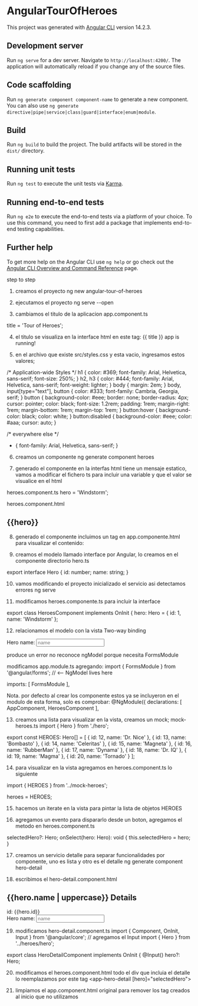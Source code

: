 # AngularTourOfHeroes

This project was generated with [Angular CLI](https://github.com/angular/angular-cli) version 14.2.3.

## Development server

Run `ng serve` for a dev server. Navigate to `http://localhost:4200/`. The application will automatically reload if you change any of the source files.

## Code scaffolding

Run `ng generate component component-name` to generate a new component. You can also use `ng generate directive|pipe|service|class|guard|interface|enum|module`.

## Build

Run `ng build` to build the project. The build artifacts will be stored in the `dist/` directory.

## Running unit tests

Run `ng test` to execute the unit tests via [Karma](https://karma-runner.github.io).

## Running end-to-end tests

Run `ng e2e` to execute the end-to-end tests via a platform of your choice. To use this command, you need to first add a package that implements end-to-end testing capabilities.

## Further help

To get more help on the Angular CLI use `ng help` or go check out the [Angular CLI Overview and Command Reference](https://angular.io/cli) page.

step to step

1. creamos el proyecto
ng new angular-tour-of-heroes

2. ejecutamos el proyecto
ng serve --open

3. cambiamos el titulo de la aplicacion
app.component.ts

title = 'Tour of Heroes';

4. el titulo se visualiza en la interface html en este tag:
<span>{{ title }} app is running!</span>

5. en el archivo que existe src/styles.css y esta vacio, ingresamos estos valores;

/* Application-wide Styles */
h1 {
  color: #369;
  font-family: Arial, Helvetica, sans-serif;
  font-size: 250%;
}
h2, h3 {
  color: #444;
  font-family: Arial, Helvetica, sans-serif;
  font-weight: lighter;
}
body {
  margin: 2em;
}
body, input[type="text"], button {
  color: #333;
  font-family: Cambria, Georgia, serif;
}
button {
  background-color: #eee;
  border: none;
  border-radius: 4px;
  cursor: pointer;
  color: black;
  font-size: 1.2rem;
  padding: 1rem;
  margin-right: 1rem;
  margin-bottom: 1rem;
  margin-top: 1rem;
}
button:hover {
  background-color: black;
  color: white;
}
button:disabled {
  background-color: #eee;
  color: #aaa;
  cursor: auto;
}

/* everywhere else */
* {
  font-family: Arial, Helvetica, sans-serif;
}

6. creamos un componente
ng generate component heroes

7. generado el componente en la interfas html tiene un mensaje estatico, vamos a modificar
el fichero ts para incluir una variable y que el valor se visualice en el html

heroes.component.ts
hero = 'Windstorm';

heroes.component.html
<h2>{{hero}}</h2>

8. generado el componente incluimos un tag en app.componente.html para visualizar el contenido:
    <app-heroes></app-heroes>

9. creamos el modelo llamado interface por Angular, lo creamos en el componente directorio
hero.ts

export interface Hero {
  id: number;
  name: string;
}

10. vamos modificando el proyecto inicializado el servicio asi detectamos errores
ng serve

11. modificamos heroes.componente.ts para incluir la interface

export class HeroesComponent implements OnInit {
  hero: Hero = {
    id: 1,
    name: 'Windstorm'
  };

12. relacionamos el modelo con la vista Two-way binding
<div>
  <label for="name">Hero name: </label>
  <input id="name" [(ngModel)]="hero.name" placeholder="name">
</div>

produce un error no reconoce ngModel porque necesita FormsModule

modificamos app.module.ts agregando:
import { FormsModule } from '@angular/forms'; // <-- NgModel lives here

imports: [
  FormsModule
],

Nota. por defecto al crear los componente estos ya se incluyeron en el modulo de esta forma, solo es comprobar:
@NgModule({
  declarations: [
    AppComponent,
    HeroesComponent
  ],

13. creamos una lista para visualizar en la vista, creamos un mock; mock-heroes.ts
import { Hero } from './hero';

export const HEROES: Hero[] = [
  { id: 12, name: 'Dr. Nice' },
  { id: 13, name: 'Bombasto' },
  { id: 14, name: 'Celeritas' },
  { id: 15, name: 'Magneta' },
  { id: 16, name: 'RubberMan' },
  { id: 17, name: 'Dynama' },
  { id: 18, name: 'Dr. IQ' },
  { id: 19, name: 'Magma' },
  { id: 20, name: 'Tornado' }
];

14. para visualizar en la vista agregamos en heroes.component.ts lo siguiente

import { HEROES } from '../mock-heroes';

heroes = HEROES;

15. hacemos un iterate en la vista para pintar la lista de objetos HEROES

16. agregamos un evento para dispararlo desde un boton, agregamos el metodo en heroes.component.ts

selectedHero?: Hero;
onSelect(hero: Hero): void {
  this.selectedHero = hero;
}

17. creamos un servicio detalle para separar funcionalidades por componente, uno es lista y otro es el detalle
ng generate component hero-detail

18. escribimos el hero-detail.component.html
<div *ngIf="hero">

  <h2>{{hero.name | uppercase}} Details</h2>
  <div><span>id: </span>{{hero.id}}</div>
  <div>
    <label for="hero-name">Hero name: </label>
    <input id="hero-name" [(ngModel)]="hero.name" placeholder="name">
  </div>

</div>

19. modificamos hero-detail.component.ts
import { Component, OnInit, Input } from '@angular/core';     // agregamos el Input
import { Hero } from '../heroes/hero';

export class HeroDetailComponent implements OnInit {
  @Input() hero?: Hero;

20. modificamos el heroes.component.html todo el div que incluia el detalle lo reemplazamos por este tag
<app-hero-detail [hero]="selectedHero"></app-hero-detail>

21. limpiamos el app.component.html original para remover los tag creados al inicio que no utilizamos

